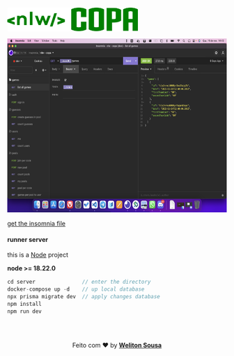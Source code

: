 <img  
   src="../web/assets/images/nlw-green.png" 
   width="300"
/>
<br>

<img  
   src="./assets/insomnia.png" height="400"
/>

<a target="_blank" href="./assets/insomnia-file.json">get the insomnia file</a>


#### runner server
this is a [Node](https://nodejs.org/) project

<b>node >= 18.22.0</b>

```js
cd server               // enter the directory
docker-compose up -d    // up local database 
npx prisma migrate dev  // apply changes database
npm install
npm run dev
```


<br>
<br>
<p align="center">
   Feito com ❤️ by <a target="_blank" href="https://welitonsousa.github.io"><b>Weliton Sousa</b></a>
</p>